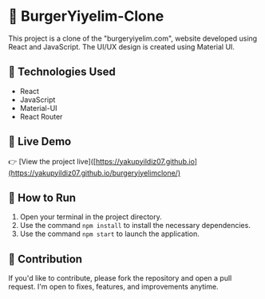 # 🛒 BurgerYiyelim-Clone

This project is a clone of the "burgeryiyelim.com", website developed using React and JavaScript. The UI/UX design is created using Material UI. 


## 🚀 Technologies Used

- React
- JavaScript
- Material-UI
- React Router

## 🚀 Live Demo

👉 [View the project live]([https://yakupyildiz07.github.io](https://yakupyildiz07.github.io/burgeryiyelimclone/)

## 🏃 How to Run

1. Open your terminal in the project directory.
2. Use the command `npm install` to install the necessary dependencies.
3. Use the command `npm start` to launch the application.



## 🤝  Contribution

If you'd like to contribute, please fork the repository and open a pull request. I'm open to fixes, features, and improvements anytime.
